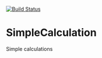 [![Build Status](https://dev.azure.com/rosen-sample/mySample/_apis/build/status/BuiNguyenHoangAnh.SimpleCalculation)](https://dev.azure.com/rosen-sample/mySample/_build/latest?definitionId=1)
# SimpleCalculation
Simple calculations
